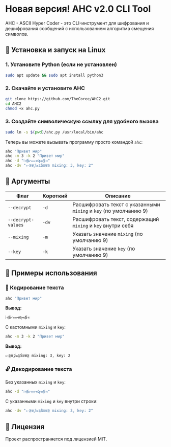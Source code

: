 # Новая версия! AHC v2.0 CLI Tool

AHC - ASCII Hyper Coder - это CLI-инструмент для шифрования и дешифрования сообщений с использованием алгоритма смещения символов.

## 🚀 Установка и запуск на Linux

### 1. Установите Python (если не установлен)
```bash
sudo apt update && sudo apt install python3
```

### 2. Скачайте и установите AHC
```bash
git clone https://github.com/TheCoree/AHC2.git 
cd AHC2
chmod +x ahc.py
```

### 3. Создайте символическую ссылку для удобного вызова
```bash
sudo ln -s $(pwd)/ahc.py /usr/local/bin/ahc
```

Теперь вы можете вызывать программу просто командой `ahc`:
```bash
ahc "Привет мир"
ahc -m 3 -k 2 "Привет мир"
ahc -d "⦙⫣⪓⩗⩵⫷ƣ⪻⪓⫣"
ahc -dv "⥖⪠⩐⨔⨲⪴Š⩸⩐⪠ mixing: 3, key: 2"
```

## 🔧 Аргументы

| Флаг | Короткий | Описание |
|------|---------|------------|
| `--decrypt` | `-d` | Расшифровать текст с указанными `mixing` и `key` (по умолчанию 9) |
| `--decrypt-values` | `-dv` | Расшифровать текст, содержащий `mixing` и `key` внутри себя |
| `--mixing` | `-m` | Указать значение `mixing` (по умолчанию 9) |
| `--key` | `-k` | Указать значение `key` (по умолчанию 9) |

## 📝 Примеры использования

### 🔐 Кодирование текста
```bash
ahc "Привет мир"
```
**Вывод:**
```bash
⦙⫣⪓⩗⩵⫷ƣ⪻⪓⫣
```

С кастомными `mixing` и `key`:
```bash
ahc -m 3 -k 2 "Привет мир"
```
**Вывод:**
```bash
⥖⪠⩐⨔⨲⪴Š⩸⩐⪠ mixing: 3, key: 2
```

### 🔓 Декодирование текста

Без указанных `mixing` и `key`:
```bash
ahc -d "⦙⫣⪓⩗⩵⫷ƣ⪻⪓⫣"
```

С указанными `mixing` и `key` внутри строки:
```bash
ahc -dv "⥖⪠⩐⨔⨲⪴Š⩸⩐⪠ mixing: 3, key: 2"
```

## 🎯 Лицензия
Проект распространяется под лицензией MIT.

